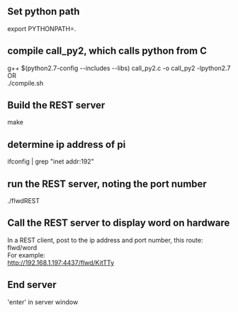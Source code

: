 ## Set python path  
export PYTHONPATH=.  

## compile call_py2, which calls python from C  
   g++ $(python2.7-config --includes --libs) call_py2.c -o call_py2 -lpython2.7  
OR  
   ./compile.sh  

## Build the REST server  
   make  

## determine ip address of pi  
   ifconfig | grep "inet addr:192"  

## run the REST server, noting the port number  
   ./flwdREST  

## Call the REST server to display word on hardware  
In a REST client, post to the ip address and port number, this route:  
   flwd/word  
For example:  
   http://192.168.1.197:4437/flwd/KitTTy  

## End server   
'enter' in server window  

